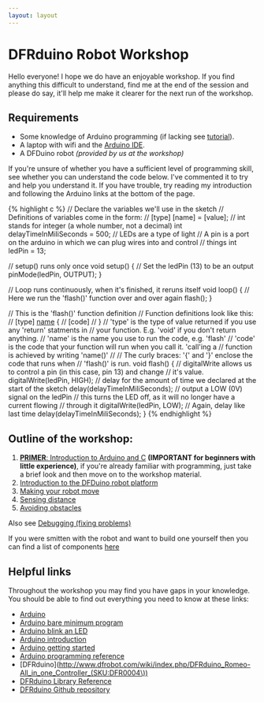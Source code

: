 ```yaml
---
layout: layout
---
```

# DFRduino Robot Workshop

Hello everyone! I hope we do have an enjoyable workshop. If you find anything
this difficult to understand, find me at the end of the session and please do
say, it'll help me make it clearer for the next run of the workshop.

## Requirements
* Some knowledge of Arduino programming (if lacking see [tutorial](intro.html)).
* A laptop with wifi and the [Arduino IDE](http://arduino.cc/en/Main/Software).
* A DFDuino robot *(provided by us at the workshop)*

If you're unsure of whether you have a sufficient level of programming skill,
see whether you can understand the code below. I've commented it to try and help
you understand it. If you have trouble, try reading my introduction and
following the Arduino links at the bottom of the page. 

{% highlight c %}
// Declare the variables we'll use in the sketch
// Definitions of variables come in the form:
// [type] [name] = [value];
// int stands for integer (a whole number, not a decimal)
int delayTimeInMiliSeconds = 500;
// LEDs are a type of light
// A pin is a port on the arduino in which we can plug wires into and control
// things
int ledPin = 13;

// setup() runs only once
void setup() {
    // Set the ledPin (13) to be an output
    pinMode(ledPin, OUTPUT);
}

// Loop runs continuously, when it's finished, it reruns itself
void loop() {
    // Here we run the 'flash()' function over and over again
    flash();
}

// This is the 'flash()' function definition
// Function definitions look like this:
// [type] [name]() {
//      [code]
// }
// 'type' is the type of value returned if you use any 'return' statments in
// your function. E.g. 'void' if you don't return anything.
// 'name' is the name you use to run the code, e.g. 'flash'
// 'code' is the code that your function will run when you call it. 'call'ing a
// function is achieved by writing 'name()'
//
// The curly braces: '{' and '}' enclose the code that runs when
// 'flash()' is run.
void flash() {
    // digitalWrite allows us to control a pin (in this case, pin 13) and change
    // it's value.
    digitalWrite(ledPin, HIGH);
    // delay for the amount of time we declared at the start of the sketch
    delay(delayTimeInMiliSeconds);
    // output a LOW (0V) signal on the ledPin
    // this turns the LED off, as it will no longer have a current flowing
    // through it
    digitalWrite(ledPin, LOW);
    // Again, delay like last time
    delay(delayTimeInMiliSeconds);
}
{% endhighlight %}

## Outline of the workshop:
1. [**PRIMER**: Introduction to Arduino and C](intro.html) **(IMPORTANT for beginners with little experience)**, if you're already familiar with programming, just
   take a brief look and then move on to the workshop material.
2. [Introduction to the DFDuino robot platform](intro-dfduino.html)
3. [Making your robot move](moving.html)
4. [Sensing distance](sensing.html)
5. [Avoiding obstacles](avoiding.html)

Also see [Debugging (fixing problems)](debugging.html)


If you were smitten with the robot and want to build one yourself then you can
find a list of components [here](parts.html)
## Helpful links
Throughout the workshop you may find you have gaps in your knowledge. You should
be able to find out everything you need to know at these links:

* [Arduino](http://www.arduino.cc/)
* [Arduino bare minimum program](http://arduino.cc/en/Tutorial/BareMinimum)
* [Arduino blink an LED](http://arduino.cc/en/Tutorial/Blink)
* [Arduino introduction](http://arduino.cc/en/Guide/Introduction) 
* [Arduino getting started](http://arduino.cc/en/Guide/HomePage)
* [Arduino programming reference](http://arduino.cc/en/Reference/HomePage)
* [DFRduino](http://www.dfrobot.com/wiki/index.php/DFRduino_Romeo-All_in_one_Controller_(SKU:DFR0004\))
* [DFRduino Library Reference](doc/classDFRduino.html)
* [DFRduino Github repository](http://github.com/willprice/DFRduino)
